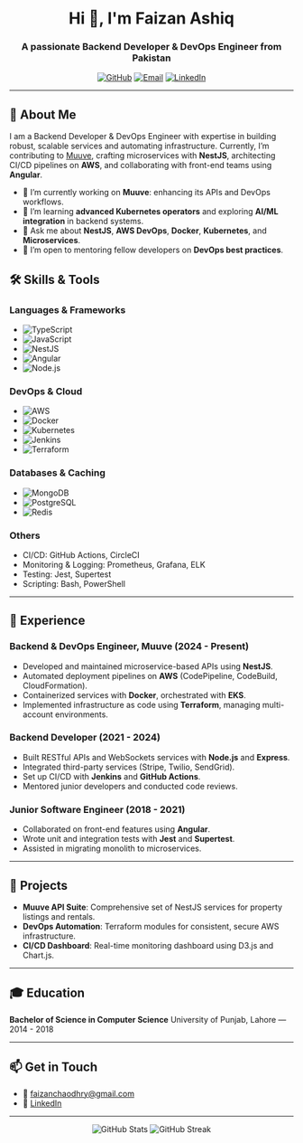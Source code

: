<h1 align="center">Hi 👋, I'm Faizan Ashiq</h1>
<h3 align="center">A passionate Backend Developer & DevOps Engineer from Pakistan</h3>

<p align="center">
  <a href="https://github.com/faizanashiq"><img src="https://img.shields.io/badge/GitHub-%23121011.svg?style=for-the-badge&logo=github&logoColor=white" alt="GitHub"></a>
  <a href="mailto:faizanchaodhry@gmail.com"><img src="https://img.shields.io/badge/Email-%23D14836.svg?style=for-the-badge&logo=gmail&logoColor=white" alt="Email"></a>
  <a href="https://linkedin.com/in/faizan-ashiq"><img src="https://img.shields.io/badge/LinkedIn-%230077B5.svg?style=for-the-badge&logo=linkedin&logoColor=white" alt="LinkedIn"></a>
</p>

---

## 🚀 About Me

I am a Backend Developer & DevOps Engineer with expertise in building robust, scalable services and automating infrastructure. Currently, I’m contributing to [Muuve](https://muuve.co.za), crafting microservices with **NestJS**, architecting CI/CD pipelines on **AWS**, and collaborating with front-end teams using **Angular**.

- 🔭 I’m currently working on **Muuve**: enhancing its APIs and DevOps workflows.
- 🌱 I’m learning **advanced Kubernetes operators** and exploring **AI/ML integration** in backend systems.
- 💬 Ask me about **NestJS**, **AWS DevOps**, **Docker**, **Kubernetes**, and **Microservices**.
- 👯 I’m open to mentoring fellow developers on **DevOps best practices**.

## 🛠️ Skills & Tools

### Languages & Frameworks

- ![TypeScript](https://img.shields.io/badge/TypeScript-%23007ACC.svg?style=flat-square&logo=typescript&logoColor=white)
- ![JavaScript](https://img.shields.io/badge/JavaScript-%23F7DF1E.svg?style=flat-square&logo=javascript&logoColor=black)
- ![NestJS](https://img.shields.io/badge/NestJS-E0234E.svg?style=flat-square&logo=nestjs&logoColor=white)
- ![Angular](https://img.shields.io/badge/Angular-DD0031.svg?style=flat-square&logo=angular&logoColor=white)
- ![Node.js](https://img.shields.io/badge/Node.js-339933.svg?style=flat-square&logo=nodedotjs&logoColor=white)

### DevOps & Cloud

- ![AWS](https://img.shields.io/badge/AWS-%23FF9900.svg?style=flat-square&logo=amazonaws&logoColor=white)
- ![Docker](https://img.shields.io/badge/Docker-%2302497B.svg?style=flat-square&logo=docker&logoColor=white)
- ![Kubernetes](https://img.shields.io/badge/Kubernetes-%2313264F.svg?style=flat-square&logo=kubernetes&logoColor=white)
- ![Jenkins](https://img.shields.io/badge/Jenkins-%23D24939.svg?style=flat-square&logo=jenkins&logoColor=white)
- ![Terraform](https://img.shields.io/badge/Terraform-%235835CC.svg?style=flat-square&logo=terraform&logoColor=white)

### Databases & Caching

- ![MongoDB](https://img.shields.io/badge/MongoDB-%2347A248.svg?style=flat-square&logo=mongodb&logoColor=white)
- ![PostgreSQL](https://img.shields.io/badge/PostgreSQL-%23336791.svg?style=flat-square&logo=postgresql&logoColor=white)
- ![Redis](https://img.shields.io/badge/Redis-%23DC382D.svg?style=flat-square&logo=redis&logoColor=white)

### Others

- CI/CD: GitHub Actions, CircleCI
- Monitoring & Logging: Prometheus, Grafana, ELK
- Testing: Jest, Supertest
- Scripting: Bash, PowerShell

---

## 💼 Experience

### Backend & DevOps Engineer, Muuve (2024 - Present)
- Developed and maintained microservice-based APIs using **NestJS**.
- Automated deployment pipelines on **AWS** (CodePipeline, CodeBuild, CloudFormation).
- Containerized services with **Docker**, orchestrated with **EKS**.
- Implemented infrastructure as code using **Terraform**, managing multi-account environments.

### Backend Developer (2021 - 2024)
- Built RESTful APIs and WebSockets services with **Node.js** and **Express**.
- Integrated third-party services (Stripe, Twilio, SendGrid).
- Set up CI/CD with **Jenkins** and **GitHub Actions**.
- Mentored junior developers and conducted code reviews.

### Junior Software Engineer (2018 - 2021)
- Collaborated on front-end features using **Angular**.
- Wrote unit and integration tests with **Jest** and **Supertest**.
- Assisted in migrating monolith to microservices.

---

## 📂 Projects

- **Muuve API Suite**: Comprehensive set of NestJS services for property listings and rentals.
- **DevOps Automation**: Terraform modules for consistent, secure AWS infrastructure.
- **CI/CD Dashboard**: Real-time monitoring dashboard using D3.js and Chart.js.

---

## 🎓 Education

**Bachelor of Science in Computer Science**
University of Punjab, Lahore — 2014 - 2018

---

## 📫 Get in Touch

- 📧 faizanchaodhry@gmail.com
- 🔗 [LinkedIn](https://linkedin.com/in/faizan-ashiq)

---

<p align="center">
  <img src="https://github-readme-stats.vercel.app/api?username=faizanashiq&show_icons=true&theme=radical" alt="GitHub Stats" />
  <img src="https://github-readme-streak-stats.herokuapp.com/?user=faizanashiq&theme=radical" alt="GitHub Streak" />
</p>
